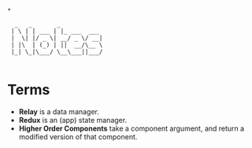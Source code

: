 ```
*

  _   _       _            
 | \ | | ___ | |_ ___  ___
 |  \| |/ _ \| __/ _ \/ __|
 | |\  | (_) | ||  __/\__ \
 |_| \_|\___/ \__\___||___/


```

# Terms
- __Relay__ is a data manager.
- __Redux__ is an (app) state manager.
- __Higher Order Components__ take a component argument, and return a modified version of that component.
